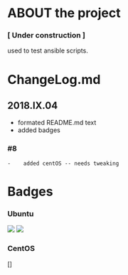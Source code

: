 # ABOUT the project
### [ Under construction ]
used to test ansible scripts.

# ChangeLog.md
## 2018.IX.04
- formated README.md text
- added badges
### #8 
    -    added centOS -- needs tweaking

# Badges
### Ubuntu
[![](https://images.microbadger.com/badges/version/zasocorp/docker-ansible.svg)](https://microbadger.com/images/zasocorp/docker-ansible "Get your own version badge on microbadger.com") [![](https://images.microbadger.com/badges/image/zasocorp/docker-ansible.svg)](https://microbadger.com/images/zasocorp/docker-ansible "Get your own image badge on microbadger.com")
### CentOS
[]
